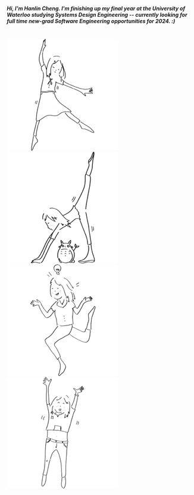 <div>
  <h5>
  Hi, I'm Hanlin Cheng. I'm finishing up my final year at the University of Waterloo studying Systems Design Engineering -- currently looking for full time new-grad Software Engineering opportunities for 2024. :)
  </h5>
  <br/>
  <img src="/uno.svg"></img>
  <img src="/deux.svg"></img>
  <img src="three.svg"></img>
  <img src="four.svg"></img>
  
  </div>

